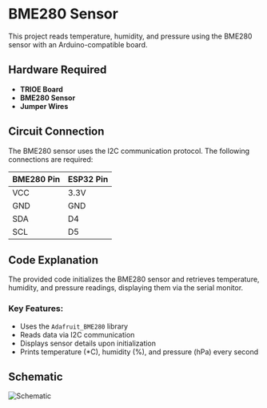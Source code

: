 # BME280 Sensor

This project reads temperature, humidity, and pressure using the BME280 sensor with an Arduino-compatible board.

## Hardware Required
- **TRIOE Board**
- **BME280 Sensor**
- **Jumper Wires**

## Circuit Connection
The BME280 sensor uses the I2C communication protocol. The following connections are required:

| BME280 Pin | ESP32 Pin |
|------------|----------|
| VCC        | 3.3V     |
| GND        | GND      |
| SDA        | D4       |
| SCL        | D5       |

## Code Explanation
The provided code initializes the BME280 sensor and retrieves temperature, humidity, and pressure readings, displaying them via the serial monitor.

### Key Features:
- Uses the `Adafruit_BME280` library
- Reads data via I2C communication
- Displays sensor details upon initialization
- Prints temperature (*C), humidity (%), and pressure (hPa) every second

## Schematic
![Schematic](![BME280](https://github.com/user-attachments/assets/2858d97d-9311-4035-952c-a2cc4c735898)
)




